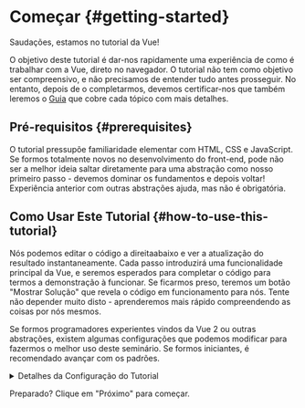 # Começar {#getting-started}

Saudações, estamos no tutorial da Vue!

O objetivo deste tutorial é dar-nos rapidamente uma experiência de como é trabalhar com a Vue, direto no navegador. O tutorial não tem como objetivo ser compreensivo, e não precisamos de entender tudo antes prosseguir. No entanto, depois de o completarmos, devemos certificar-nos que também leremos o <a target="_blank" href="/guide/introduction">Guia</a> que cobre cada tópico com mais detalhes.

## Pré-requisitos {#prerequisites}

O tutorial pressupõe familiaridade elementar com HTML, CSS e JavaScript. Se formos totalmente novos no desenvolvimento do front-end, pode não ser a melhor ideia saltar diretamente para uma abstração como nosso primeiro passo - devemos dominar os fundamentos e depois voltar! Experiência anterior com outras abstrações ajuda, mas não é obrigatória.

## Como Usar Este Tutorial {#how-to-use-this-tutorial}

Nós podemos editar o código <span class="wide">a direita</span><span class="narrow">abaixo</span> e ver a atualização do resultado instantaneamente. Cada passo introduzirá uma funcionalidade principal da Vue, e seremos esperados para completar o código para termos a demonstração à funcionar. Se ficarmos preso, teremos um botão "Mostrar Solução" que revela o código em funcionamento para nós. Tente não depender muito disto - aprenderemos mais rápido compreendendo as coisas por nós mesmos.

Se formos programadores experientes vindos da Vue 2 ou outras abstrações, existem algumas configurações que podemos modificar para fazermos o melhor uso deste seminário. Se formos iniciantes, é recomendado avançar com os padrões.

<details>
<summary>Detalhes da Configuração do Tutorial</summary>

- A Vue oferece dois estilos de API: API de Opções e API de Composição. Este tutorial está desenhado para funcionar com ambas - podemos escolher o nosso estilo preferido usando os interruptores de **Preferência de API** acima. <a target="_blank" href="/guide/introduction#api-styles">Saber mais sobre os estilos de API</a>.

- Nós também podemos trocar entre modo de Componente de Ficheiro Único ou modo de HTML. O primeiro mostrará os exemplos de código no formato de <a target="_blank" href="/guide/introduction#single-file-components">Componente de Ficheiro Único</a> (SFC), o qual é o que a maioria dos programadores usa quando usam a Vue com uma etapa de construção. O modo de HTML mostra a uso sem uma etapa de construção.

</details>

Preparado? Clique em "Próximo" para começar.
